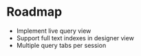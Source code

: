 # Roadmap

- Implement live query view
- Support full text indexes in designer view
- Multiple query tabs per session